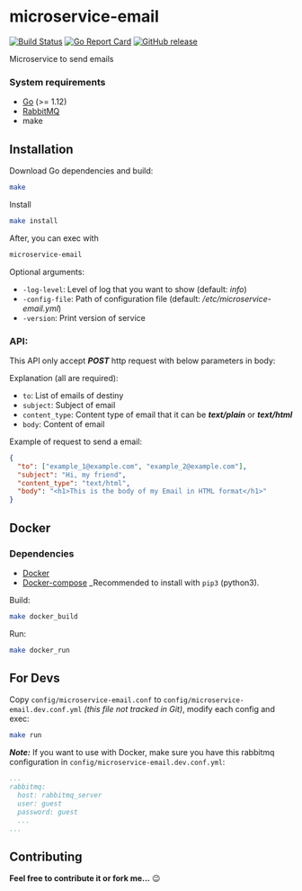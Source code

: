 # microservice-email

[![Build Status](https://travis-ci.org/savsgio/microservice-email.svg?branch=master)](https://travis-ci.org/savsgio/microservice-email)
[![Go Report Card](https://goreportcard.com/badge/github.com/savsgio/microservice-email)](https://goreportcard.com/report/github.com/savsgio/microservice-email)
[![GitHub release](https://img.shields.io/github/release/savsgio/microservice-email.svg)](https://github.com/savsgio/microservice-email/releases)

Microservice to send emails

### System requirements

- [Go](https://golang.org/dl/) (>= 1.12)
- [RabbitMQ](https://www.rabbitmq.com/)
- make

## Installation

Download Go dependencies and build:

```bash
make
```

Install

```bash
make install
```

After, you can exec with

```bash
microservice-email
```

Optional arguments:

- `-log-level`: Level of log that you want to show (default: _info_)
- `-config-file`: Path of configuration file (default: _/etc/microservice-email.yml_)
- `-version`: Print version of service

### API:

This API only accept **_POST_** http request with below parameters in body:

Explanation (all are required):

- `to`: List of emails of destiny
- `subject`: Subject of email
- `content_type`: Content type of email that it can be **_text/plain_** or **_text/html_**
- `body`: Content of email

Example of request to send a email:

```json
{
  "to": ["example_1@example.com", "example_2@example.com"],
  "subject": "Hi, my friend",
  "content_type": "text/html",
  "body": "<h1>This is the body of my Email in HTML format</h1>"
}
```

## Docker

### Dependencies

- [Docker](https://www.docker.com/)
- [Docker-compose](https://docs.docker.com/compose/) \_Recommended to install with `pip3` (python3).

Build:

```bash
make docker_build
```

Run:

```bash
make docker_run
```

## For Devs

Copy `config/microservice-email.conf` to `config/microservice-email.dev.conf.yml` _(this file not tracked in Git)_, modify each config and exec:

```bash
make run
```

**_Note:_** If you want to use with Docker, make sure you have this rabbitmq configuration in `config/microservice-email.dev.conf.yml`:

```yaml
...
rabbitmq:
  host: rabbitmq_server
  user: guest
  password: guest
  ...
...
```

## Contributing

**Feel free to contribute it or fork me...** :wink:
